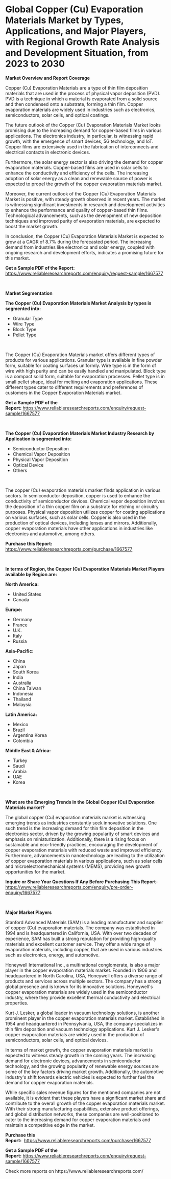 <p><h1>Global Copper (Cu) Evaporation Materials Market by Types, Applications, and Major Players, with Regional Growth Rate Analysis and Development Situation, from 2023 to 2030</h1></p><p><strong>Market Overview and Report Coverage</strong></p>
<p><p>Copper (Cu) Evaporation Materials are a type of thin film deposition materials that are used in the process of physical vapor deposition (PVD). PVD is a technique in which a material is evaporated from a solid source and then condensed onto a substrate, forming a thin film. Copper evaporation materials are widely used in industries such as electronics, semiconductors, solar cells, and optical coatings.</p><p>The future outlook of the Copper (Cu) Evaporation Materials Market looks promising due to the increasing demand for copper-based films in various applications. The electronics industry, in particular, is witnessing rapid growth, with the emergence of smart devices, 5G technology, and IoT. Copper films are extensively used in the fabrication of interconnects and electrical contacts in electronic devices.</p><p>Furthermore, the solar energy sector is also driving the demand for copper evaporation materials. Copper-based films are used in solar cells to enhance the conductivity and efficiency of the cells. The increasing adoption of solar energy as a clean and renewable source of power is expected to propel the growth of the copper evaporation materials market.</p><p>Moreover, the current outlook of the Copper (Cu) Evaporation Materials Market is positive, with steady growth observed in recent years. The market is witnessing significant investments in research and development activities to enhance the performance and quality of copper-based thin films. Technological advancements, such as the development of new deposition techniques and improved purity of evaporation materials, are expected to boost the market growth.</p><p>In conclusion, the Copper (Cu) Evaporation Materials Market is expected to grow at a CAGR of 8.7% during the forecasted period. The increasing demand from industries like electronics and solar energy, coupled with ongoing research and development efforts, indicates a promising future for this market.</p></p>
<p><strong>Get a Sample PDF of the Report:</strong> <a href="https://www.reliableresearchreports.com/enquiry/request-sample/1667577">https://www.reliableresearchreports.com/enquiry/request-sample/1667577</a></p>
<p>&nbsp;</p>
<p><strong>Market Segmentation</strong></p>
<p><strong>The Copper (Cu) Evaporation Materials Market Analysis by types is segmented into:</strong></p>
<p><ul><li>Granular Type</li><li>Wire Type</li><li>Block Type</li><li>Pellet Type</li></ul></p>
<p>&nbsp;</p>
<p><p>The Copper (Cu) Evaporation Materials market offers different types of products for various applications. Granular type is available in fine powder form, suitable for coating surfaces uniformly. Wire type is in the form of wire with high purity and can be easily handled and manipulated. Block type is a compact solid form, suitable for evaporation processes. Pellet type is in small pellet shape, ideal for melting and evaporation applications. These different types cater to different requirements and preferences of customers in the Copper Evaporation Materials market.</p></p>
<p><strong>Get a Sample PDF of the Report:</strong>&nbsp;<a href="https://www.reliableresearchreports.com/enquiry/request-sample/1667577">https://www.reliableresearchreports.com/enquiry/request-sample/1667577</a></p>
<p>&nbsp;</p>
<p><strong>The Copper (Cu) Evaporation Materials Market Industry Research by Application is segmented into:</strong></p>
<p><ul><li>Semiconductor Deposition</li><li>Chemical Vapor Deposition</li><li>Physical Vapor Deposition</li><li>Optical Device</li><li>Others</li></ul></p>
<p>&nbsp;</p>
<p><p>The copper (Cu) evaporation materials market finds application in various sectors. In semiconductor deposition, copper is used to enhance the conductivity of semiconductor devices. Chemical vapor deposition involves the deposition of a thin copper film on a substrate for etching or circuitry purposes. Physical vapor deposition utilizes copper for coating applications on various surfaces, such as solar cells. Copper is also used in the production of optical devices, including lenses and mirrors. Additionally, copper evaporation materials have other applications in industries like electronics and automotive, among others.</p></p>
<p><strong>Purchase this Report:</strong>&nbsp; <a href="https://www.reliableresearchreports.com/purchase/1667577">https://www.reliableresearchreports.com/purchase/1667577</a></p>
<p>&nbsp;</p>
<p><strong>In terms of Region, the Copper (Cu) Evaporation Materials Market Players available by Region are:</strong></p>
<p>
    <p> <strong> North America: </strong>
        <ul>
            <li>United States</li>
            <li>Canada</li>
        </ul>
        </p> 
    <p> <strong> Europe: </strong>
        <ul>
            <li>Germany</li>
            <li>France</li>
            <li>U.K.</li>
            <li>Italy</li>
            <li>Russia</li>
        </ul>
        </p> 
    <p> <strong> Asia-Pacific: </strong>
        <ul>
            <li>China</li>
            <li>Japan</li>
            <li>South Korea</li>
            <li>India</li>
            <li>Australia</li>
            <li>China Taiwan</li>
            <li>Indonesia</li>
            <li>Thailand</li>
            <li>Malaysia</li>
        </ul>
        </p> 
    <p> <strong> Latin America: </strong>
        <ul>
            <li>Mexico</li>
            <li>Brazil</li>
            <li>Argentina Korea</li>
            <li>Colombia</li>
        </ul>
        </p> 
    <p> <strong> Middle East & Africa: </strong>
        <ul>
            <li>Turkey</li>
            <li>Saudi</li>
            <li>Arabia</li>
            <li>UAE</li>
            <li>Korea</li>
        </ul>
    </p>
    </p>
<p>&nbsp;</p>
<p><strong>What are the Emerging Trends in the Global Copper (Cu) Evaporation Materials market?</strong></p>
<p><p>The global copper (Cu) evaporation materials market is witnessing emerging trends as industries constantly seek innovative solutions. One such trend is the increasing demand for thin film deposition in the electronics sector, driven by the growing popularity of smart devices and emphasis on miniaturization. Additionally, there is a rising focus on sustainable and eco-friendly practices, encouraging the development of copper evaporation materials with reduced waste and improved efficiency. Furthermore, advancements in nanotechnology are leading to the utilization of copper evaporation materials in various applications, such as solar cells and microelectromechanical systems (MEMS), providing new growth opportunities for the market.</p></p>
<p><strong>Inquire or Share Your Questions If Any Before Purchasing This Report</strong>- <a href="https://www.reliableresearchreports.com/enquiry/pre-order-enquiry/1667577">https://www.reliableresearchreports.com/enquiry/pre-order-enquiry/1667577</a></p>
<p>&nbsp;</p>
<p><strong>Major Market Players</strong></p>
<p><p>Stanford Advanced Materials (SAM) is a leading manufacturer and supplier of copper (Cu) evaporation materials. The company was established in 1994 and is headquartered in California, USA. With over two decades of experience, SAM has built a strong reputation for providing high-quality materials and excellent customer service. They offer a wide range of evaporation materials, including copper, that are used in various industries such as electronics, energy, and automotive.</p><p>Honeywell International Inc., a multinational conglomerate, is also a major player in the copper evaporation materials market. Founded in 1906 and headquartered in North Carolina, USA, Honeywell offers a diverse range of products and services across multiple sectors. The company has a strong global presence and is known for its innovative solutions. Honeywell's copper evaporation materials are widely used in the semiconductor industry, where they provide excellent thermal conductivity and electrical properties.</p><p>Kurt J. Lesker, a global leader in vacuum technology solutions, is another prominent player in the copper evaporation materials market. Established in 1954 and headquartered in Pennsylvania, USA, the company specializes in thin film deposition and vacuum technology applications. Kurt J. Lesker's copper evaporation materials are widely used in the production of semiconductors, solar cells, and optical devices.</p><p>In terms of market growth, the copper evaporation materials market is expected to witness steady growth in the coming years. The increasing demand for electronic devices, advancements in semiconductor technology, and the growing popularity of renewable energy sources are some of the key factors driving market growth. Additionally, the automotive industry's shift towards electric vehicles is expected to further fuel the demand for copper evaporation materials.</p><p>While specific sales revenue figures for the mentioned companies are not available, it is evident that these players have a significant market share and contribute to the overall growth of the copper evaporation materials market. With their strong manufacturing capabilities, extensive product offerings, and global distribution networks, these companies are well-positioned to cater to the increasing demand for copper evaporation materials and maintain a competitive edge in the market.</p></p>
<p><strong>Purchase this Report:</strong>&nbsp;&nbsp;<a href="https://www.reliableresearchreports.com/purchase/1667577">https://www.reliableresearchreports.com/purchase/1667577</a></p>
<p></p>
<p><strong>Get a Sample PDF of the Report:</strong>&nbsp;<a href="https://www.reliableresearchreports.com/enquiry/request-sample/1667577">https://www.reliableresearchreports.com/enquiry/request-sample/1667577</a></p>
<p>Check more reports on https://www.reliableresearchreports.com/</p>